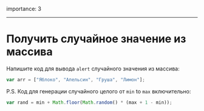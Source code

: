 importance: 3

---

# Получить случайное значение из массива

Напишите код для вывода `alert` случайного значения из массива:

```js
var arr = ["Яблоко", "Апельсин", "Груша", "Лимон"];
```

P.S. Код для генерации случайного целого от `min` to `max` включительно:

```js
var rand = min + Math.floor(Math.random() * (max + 1 - min));
```

